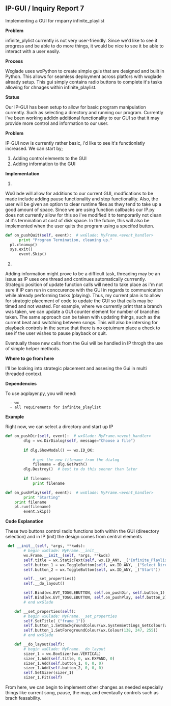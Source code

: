 ## IP-GUI / Inquiry Report 7

Implementing a GUI for rmparry infinite_playlist

**Problem**

infinite_plylist currently is not very user-friendly. Since we'd like to see it progress and be able to do more things, it would be nice to see it be able to interact with a user easily. 


**Process**

Wxglade uses wxPython to create simple guis that are designed and built in Python. This allows for seamless deployment across platfors with wxglade already setup. This gui simply contains radio buttons to complete it's tasks allowing for chnages within infinite_playlist.


**Status**

Our IP-GUI has been setup to allow for basic program manipulation currently. Such as selecting a directory and running our program. Currently i've been working addidn additional functionality to our GUI so that it may provide more control and information to our user.

**Problem**

IP-GUI now is currently rather basic, i'd like to see it's functionlatiy increased. We can start by;

1) Adding control elements to the GUI
2) Adding information to the GUI

**Implementation**

1)
  WxGlade will allow for additions to our current GUI, modfications to be made include adding pause functionality and stop functionality. Also, the user will be given an option to clear runtime files as thwy tend to take up a good amount of space. Since we are using function callbacks our IP.py does not currently allow for this so i've modified it to temporarily not clean at it's termination at cost of disk space. In the future, this will also be implemented when the user quits the program using a specifed button. 

  ```python
def on_pushQuit(self, event):  # wxGlade: MyFrame.<event_handler>
        print "Program Termination, cleaning up."
	pl.cleanup()
	sys.exit()
        event.Skip()
```

2)
  Adding information might prove to be a difficult task, threading may be an issue as IP uses one thread and continues automatically currrently. Strategic position of update function calls will need to take place as i'm not sure if IP can run in conccurence with the GUI in regards to communication while already performing tasks (playing). Thus, my current plan is to allow for strategic placement of code to update the GUI so that calls may be timed and not wasted. For example, where we currently print that a branch was taken, we can update a GUI counter element for number of branches taken. The same approach can be taken with updating things, such as the current beat and switching between songs. This will also be intersing for playback controls in the sense that there is no optuimum place a check to see if the user wishes to pause playback or quit. 
  
Eventually these new calls from the Gui will be handled in IP throgh the use of simple helper methods. 

**Where to go from here**

I'll be looking into strategic placement and assesing the Gui in multi threaded context. 

**Dependencies**

To use aqplayer.py, you will need:

      - wx
      - all requirements for infinite_playlist

**Example**

Right now, we can select a directory and start up IP
```python
def on_pushDir(self, event):  # wxGlade: MyFrame.<event_handler>
        dlg = wx.DirDialog(self, message="Choose a file")
 
        if dlg.ShowModal() == wx.ID_OK:
 
            # get the new filename from the dialog
            filename = dlg.GetPath()
        dlg.Destroy()  # best to do this sooner than later
 
        if filename:
            print filename
```
```python
def on_pushPlay(self, event):  # wxGlade: MyFrame.<event_handler>
        print "Starting"
	print filename
	pl.run(filename)
        event.Skip()
```

**Code Explanation**

These two buttons control radio functions both within the GUI (direectory selection) and in IP (init) the design comes from central elements
```python
 def __init__(self, *args, **kwds):
        # begin wxGlade: MyFrame.__init__
        wx.Frame.__init__(self, *args, **kwds)
        self.title = wx.StaticText(self, wx.ID_ANY, _("Infinite_Playlist\n"))
        self.button_1 = wx.ToggleButton(self, wx.ID_ANY, _("Select Directory"))
        self.button_2 = wx.ToggleButton(self, wx.ID_ANY, _("Start"))

        self.__set_properties()
        self.__do_layout()

        self.Bind(wx.EVT_TOGGLEBUTTON, self.on_pushDir, self.button_1)
        self.Bind(wx.EVT_TOGGLEBUTTON, self.on_pushPlay, self.button_2)
        # end wxGlade

    def __set_properties(self):
        # begin wxGlade: MyFrame.__set_properties
        self.SetTitle(_("frame_1"))
        self.button_1.SetBackgroundColour(wx.SystemSettings_GetColour(wx.SYS_COLOUR_3DDKSHADOW))
        self.button_1.SetForegroundColour(wx.Colour(138, 247, 255))
        # end wxGlade

    def __do_layout(self):
        # begin wxGlade: MyFrame.__do_layout
        sizer_1 = wx.BoxSizer(wx.VERTICAL)
        sizer_1.Add(self.title, 0, wx.EXPAND, 0)
        sizer_1.Add(self.button_1, 0, 0, 0)
        sizer_1.Add(self.button_2, 0, 0, 0)
        self.SetSizer(sizer_1)
        sizer_1.Fit(self)
```
From here, we can begin to implement other changes as needed especially things like current song, pause, the map, and eventaully controls such as brach feasability.
